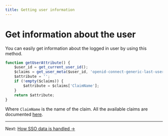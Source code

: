 ```yaml
---
title: Getting user information
---
```


# Get information about the user

You can easily get information about the logged in user by using this method.

````js
function getUserAttribute() {
    $user_id = get_current_user_id();
    $claims = get_user_meta($user_id, 'openid-connect-generic-last-user-claim', true);
    $attribute = '';
    if (!empty($claims)) {
        $attribute = $claims['ClaimName'];
    }
    return $attribute;
}
````

Where ``ClaimName`` is the name of the claim. All the available claims are documented [here](/docs/bcc-signon/openid-connect#get-information-about-the-user).


---

Next: [How SSO data is handled →](sso-data-handling)